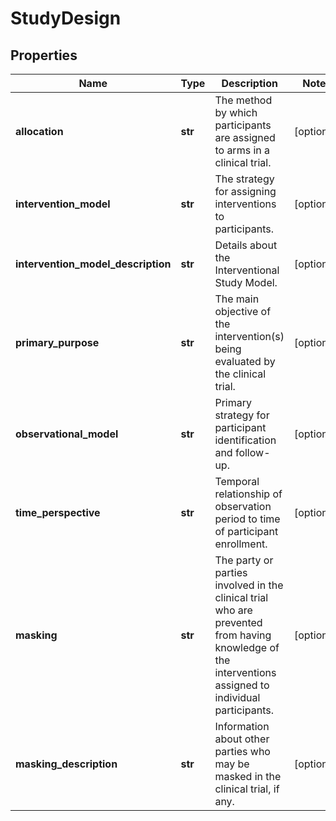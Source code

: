 # StudyDesign

## Properties
Name | Type | Description | Notes
------------ | ------------- | ------------- | -------------
**allocation** | **str** | The method by which participants are assigned to arms in a clinical trial. | [optional] 
**intervention_model** | **str** | The strategy for assigning interventions to participants. | [optional] 
**intervention_model_description** | **str** | Details about the Interventional Study Model. | [optional] 
**primary_purpose** | **str** | The main objective of the intervention(s) being evaluated by the clinical trial. | [optional] 
**observational_model** | **str** | Primary strategy for participant identification and follow-up. | [optional] 
**time_perspective** | **str** | Temporal relationship of observation period to time of participant enrollment. | [optional] 
**masking** | **str** | The party or parties involved in the clinical trial who are prevented from having knowledge of the interventions assigned to individual participants. | [optional] 
**masking_description** | **str** | Information about other parties who may be masked in the clinical trial, if any. | [optional] 



